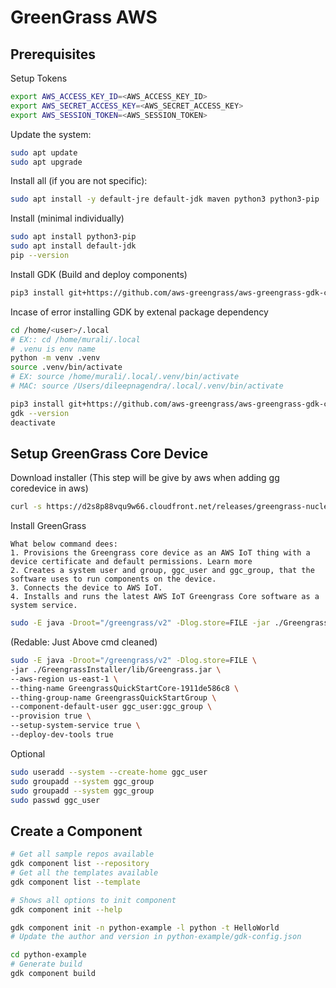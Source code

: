 # GreenGrass AWS

## Prerequisites
Setup Tokens
```bash
export AWS_ACCESS_KEY_ID=<AWS_ACCESS_KEY_ID>
export AWS_SECRET_ACCESS_KEY=<AWS_SECRET_ACCESS_KEY>
export AWS_SESSION_TOKEN=<AWS_SESSION_TOKEN>
```

Update the system:
```bash 
sudo apt update
sudo apt upgrade
```

Install all (if you are not specific): 
```bash
sudo apt install -y default-jre default-jdk maven python3 python3-pip
```

Install (minimal individually)
```bash 
sudo apt install python3-pip
sudo apt install default-jdk
pip --version
```

Install GDK (Build and deploy components)
```bash 
pip3 install git+https://github.com/aws-greengrass/aws-greengrass-gdk-cli.git@v1.6.2
```
Incase of error installing GDK by extenal package dependency
```bash
cd /home/<user>/.local
# EX:: cd /home/murali/.local
# .venu is env name
python -m venv .venv
source .venv/bin/activate
# EX: source /home/murali/.local/.venv/bin/activate
# MAC: source /Users/dileepnagendra/.local/.venv/bin/activate

pip3 install git+https://github.com/aws-greengrass/aws-greengrass-gdk-cli.git@v1.6.2
gdk --version
deactivate
```

## Setup GreenGrass Core Device
Download installer (This step will be give by aws when adding gg coredevice in aws)
```bash
curl -s https://d2s8p88vqu9w66.cloudfront.net/releases/greengrass-nucleus-latest.zip > greengrass-nucleus-latest.zip && unzip greengrass-nucleus-latest.zip -d GreengrassInstaller
```


Install GreenGrass
```
What below command dees:
1. Provisions the Greengrass core device as an AWS IoT thing with a device certificate and default permissions. Learn more 
2. Creates a system user and group, ggc_user and ggc_group, that the software uses to run components on the device.
3. Connects the device to AWS IoT.
4. Installs and runs the latest AWS IoT Greengrass Core software as a system service.

```
```bash
sudo -E java -Droot="/greengrass/v2" -Dlog.store=FILE -jar ./GreengrassInstaller/lib/Greengrass.jar --aws-region us-east-1 --thing-name GreengrassQuickStartCore-1911de586c8 --thing-group-name GreengrassQuickStartGroup --component-default-user ggc_user:ggc_group --provision true --setup-system-service true --deploy-dev-tools true`
```
(Redable: Just Above cmd cleaned)
```bash
sudo -E java -Droot="/greengrass/v2" -Dlog.store=FILE \
-jar ./GreengrassInstaller/lib/Greengrass.jar \
--aws-region us-east-1 \
--thing-name GreengrassQuickStartCore-1911de586c8 \
--thing-group-name GreengrassQuickStartGroup \
--component-default-user ggc_user:ggc_group \
--provision true \
--setup-system-service true \
--deploy-dev-tools true
```

Optional
```bash
sudo useradd --system --create-home ggc_user
sudo groupadd --system ggc_group
sudo groupadd --system ggc_group
sudo passwd ggc_user
```


## Create a Component 

```bash
# Get all sample repos available
gdk component list --repository
# Get all the templates available
gdk component list --template

# Shows all options to init component
gdk component init --help

gdk component init -n python-example -l python -t HelloWorld
# Update the author and version in python-example/gdk-config.json

cd python-example
# Generate build 
gdk component build

```